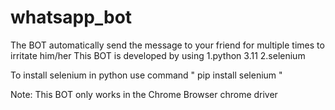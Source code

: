 # whatsapp_bot
The BOT automatically send the message to your friend for multiple times to irritate him/her
This BOT is developed by using 
1.python 3.11
2.selenium

To install selenium in python use command " pip install selenium "

Note:
   This BOT only works in the Chrome Browser  chrome driver
   
